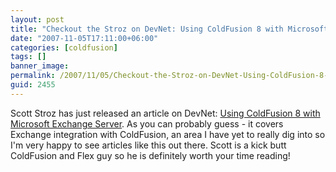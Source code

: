 ```yaml
---
layout: post
title: "Checkout the Stroz on DevNet: Using ColdFusion 8 with Microsoft Exchange Server"
date: "2007-11-05T17:11:00+06:00"
categories: [coldfusion]
tags: []
banner_image: 
permalink: /2007/11/05/Checkout-the-Stroz-on-DevNet-Using-ColdFusion-8-with-Microsoft-Exchange-Server
guid: 2455
---
```


Scott Stroz has just released an article on DevNet: <a href="http://www.adobe.com/devnet/coldfusion/articles/cfexchange.html">Using ColdFusion 8 with Microsoft Exchange Server</a>. As you can probably guess - it covers Exchange integration with ColdFusion, an area I have yet to really dig into so I'm very happy to see articles like this out there. Scott is a kick butt ColdFusion and Flex guy so he is definitely worth your time reading!